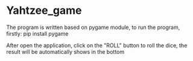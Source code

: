 # Yahtzee_game
The program is written based on pygame module, to run the program, firstly: 
pip install pygame

After open the application, click on the "ROLL" button to roll the dice, the result will be automatically shows in the bottom
